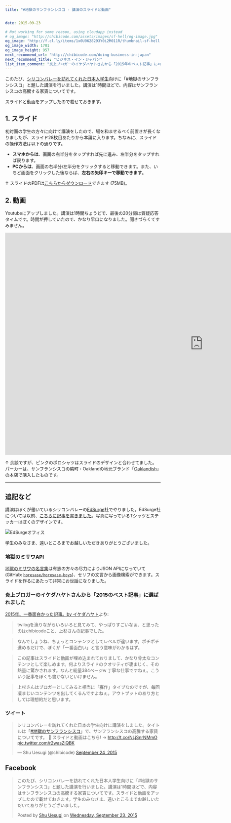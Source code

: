 ```yaml
---
title: "#地獄のサンフランシスコ - 講演のスライドと動画"


date: 2015-09-23

# Not working for some reason, using cloudapp instead
# og_image: "http://chibicode.com/assets/images/sf-hell/og-image.jpg"
og_image: "http://f.cl.ly/items/1x0U0628293Y0i2M011R/thumbnail-sf-hell.jpg"
og_image_width: 1701
og_image_height: 957
next_recommend_url: "http://chibicode.com/doing-business-in-japan"
next_recommend_title: "ビジネス・イン・ジャパン"
list_item_comment: "炎上ブロガーのイケダハヤトさんから「2015年のベスト記事」に<a href='http://www.ikedahayato.com/20151202/49108649.html'>選ばれました</a>。"
---
```


このたび、[シリコンバレーを訪れてくれた日本人学生](http://shunnshu.hatenablog.com/)向けに「#地獄のサンフランシスコ」と題した講演を行いました。講演は1時間ほどで、内容はサンフランシスコの高騰する家賃についてです。

スライドと動画をアップしたので載せておきます。

## 1. スライド

初対面の学生の方々に向けて講演をしたので、場を和ませるべく前置きが長くなりましたが、スライド28枚目あたりから本論に入ります。ちなみに、スライドの操作方法は以下の通りです。

- **スマホからは**、画面の右半分をタップすれば先に進み、左半分をタップすれば戻ります。
- **PCからは**、画面の右半分/左半分をクリックすると移動できます。また、いちど画面をクリックした後ならば、**左右の矢印キーで移動できます**。

<p><script async class="speakerdeck-embed" data-id="7fa6b7279c69409e8c0c07cb079a3dbb" data-ratio="1.33333333333333" src="//speakerdeck.com/assets/embed.js"></script></p>

↑ スライドのPDFは[こちらからダウンロード](https://speakerd.s3.amazonaws.com/presentations/7fa6b7279c69409e8c0c07cb079a3dbb/sf-hell.pdf)できます (75MB)。

## 2. 動画

Youtubeにアップしました。講演は1時間ちょうどで、最後の20分弱は質疑応答タイムです。時間が押していたので、かなり早口になりました。聞きづらくてすみません。

<p><iframe width="1280" height="720" src="https://www.youtube.com/embed/zWB6IwAt1UQ" frameborder="0" allowfullscreen></iframe></p>

↑ 余談ですが、ピンクのポロシャツはスライドのデザインと合わせてました。パーカーは、サンフランシスコの隣町・Oaklandの地元ブランド「[Oaklandish](http://oaklandish.com/)」の本店で購入したものです。

---

## 追記など

講演はぼくが働いているシリコンバレーの[EdSurge](http://edsurge.com/)社でやりました。EdSurge社については以前、[こちらに記事を書きました](http://chibicode.com/how-edsurge-started/)。写真に写っているTシャツとステッカーはぼくのデザインです。

![EdSurgeオフィス](http://chibicode.com/assets/images/sf-hell/group-photo.jpg)

学生のみなさま、遠いところまでお越しいただきありがとうございました。

### 地獄のミサワAPI

[地獄のミサワの名言集](http://jigokuno.com/)は有志の方々の尽力によりJSON APIになっていて (GitHub: [`horesase/horesase-boys`](https://github.com/horesase/horesase-boys))、セリフの文言から画像検索ができます。スライドを作るにあたって非常にお世話になりました。

### 炎上ブロガーのイケダハヤトさんから「2015のベスト記事」に選ばれました

[2015年、一番面白かった記事。by イケダハヤト](http://www.ikedahayato.com/20151202/49108649.html)より:

> twilogを漁りながらいろいろと見てみて、やっぱりすごいなぁ、と思ったのはchibicodeこと、上杉さんの記事でした。

> なんでしょうね、ちょっとコンテンツとしてレベルが違います。ポチポチ進めるだけで、ぼくが「一番面白い」と言う意味がわかるはず。

> この記事はスライドと動画が埋め込まれておりまして、かなり骨太なコンテンツとして楽しめます。何よりスライドのクオリティが凄まじく、その熱量に驚かされます。なんと総量384ページw 丁寧な仕事ですねぇ。こういう記事をぼくも書かないといけません。

> 上杉さんはブロガーとしてみると相当に「寡作」タイプなのですが、毎回凄まじいコンテンツを出してくるんですよねぇ。アウトプットのあり方としては理想的だと思います。

### ツイート

<blockquote class="twitter-tweet" lang="en"><p lang="ja" dir="ltr">シリコンバレーを訪れてくれた日本の学生向けに講演をしました。タイトルは「<a href="https://twitter.com/hashtag/%E5%9C%B0%E7%8D%84%E3%81%AE%E3%82%B5%E3%83%B3%E3%83%95%E3%83%A9%E3%83%B3%E3%82%B7%E3%82%B9%E3%82%B3?src=hash">#地獄のサンフランシスコ</a>」で、サンフランシスコの高騰する家賃についてです。 💸&#10;&#10;スライドと動画はこちら! → <a href="http://t.co/NLjSnrNMmO">http://t.co/NLjSnrNMmO</a> <a href="http://t.co/r2wasZiQBK">pic.twitter.com/r2wasZiQBK</a></p>&mdash; Shu Uesugi (@chibicode) <a href="https://twitter.com/chibicode/status/646838522599477248">September 24, 2015</a></blockquote>
<script async src="//platform.twitter.com/widgets.js" charset="utf-8"></script>

## Facebook

<div class="fb-post" data-href="https://www.facebook.com/shu/posts/4961241948654" data-width="500"><div class="fb-xfbml-parse-ignore"><blockquote cite="https://www.facebook.com/shu/posts/4961241948654"><p>&#x3053;&#x306e;&#x305f;&#x3073;&#x3001;&#x30b7;&#x30ea;&#x30b3;&#x30f3;&#x30d0;&#x30ec;&#x30fc;&#x3092;&#x8a2a;&#x308c;&#x3066;&#x304f;&#x308c;&#x305f;&#x65e5;&#x672c;&#x4eba;&#x5b66;&#x751f;&#x5411;&#x3051;&#x306b;&#x300c;#&#x5730;&#x7344;&#x306e;&#x30b5;&#x30f3;&#x30d5;&#x30e9;&#x30f3;&#x30b7;&#x30b9;&#x30b3;&#x300d;&#x3068;&#x984c;&#x3057;&#x305f;&#x8b1b;&#x6f14;&#x3092;&#x884c;&#x3044;&#x307e;&#x3057;&#x305f;&#x3002;&#x8b1b;&#x6f14;&#x306f;1&#x6642;&#x9593;&#x307b;&#x3069;&#x3067;&#x3001;&#x5185;&#x5bb9;&#x306f;&#x30b5;&#x30f3;&#x30d5;&#x30e9;&#x30f3;&#x30b7;&#x30b9;&#x30b3;&#x306e;&#x9ad8;&#x9a30;&#x3059;&#x308b;&#x5bb6;&#x8cc3;&#x306b;&#x3064;&#x3044;&#x3066;&#x3067;&#x3059;&#x3002;&#x30b9;&#x30e9;&#x30a4;&#x30c9;&#x3068;&#x52d5;&#x753b;&#x3092;&#x30a2;&#x30c3;&#x30d7;&#x3057;&#x305f;&#x306e;&#x3067;&#x8f09;&#x305b;&#x3066;&#x304a;&#x304d;&#x307e;&#x3059;&#x3002;&#x5b66;&#x751f;&#x306e;&#x307f;&#x306a;&#x3055;&#x307e;&#x3001;&#x9060;&#x3044;&#x3068;&#x3053;&#x308d;&#x307e;&#x3067;&#x304a;&#x8d8a;&#x3057;&#x3044;&#x305f;&#x3060;&#x3044;&#x3066;&#x3042;&#x308a;&#x304c;&#x3068;&#x3046;&#x3054;&#x3056;&#x3044;&#x307e;&#x3057;&#x305f;&#x3002;</p>Posted by <a href="https://www.facebook.com/shu">Shu Uesugi</a> on&nbsp;<a href="https://www.facebook.com/shu/posts/4961241948654">Wednesday, September 23, 2015</a></blockquote></div></div>

